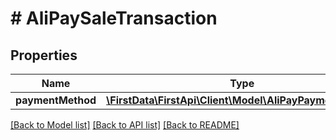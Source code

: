 # # AliPaySaleTransaction

## Properties

Name | Type | Description | Notes
------------ | ------------- | ------------- | -------------
**paymentMethod** | [**\FirstData\FirstApi\Client\Model\AliPayPaymentMethod**](AliPayPaymentMethod.md) |  | 

[[Back to Model list]](../../README.md#documentation-for-models) [[Back to API list]](../../README.md#documentation-for-api-endpoints) [[Back to README]](../../README.md)


